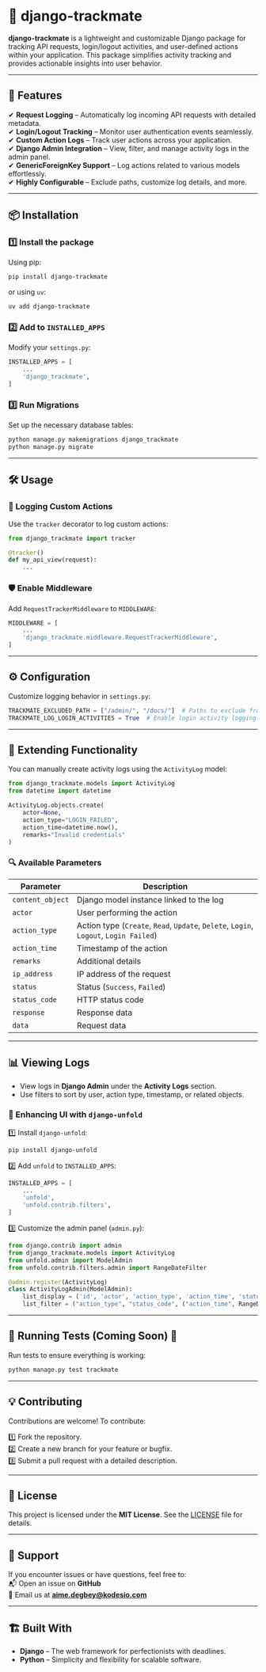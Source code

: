 # 🎯 django-trackmate

**django-trackmate** is a lightweight and customizable Django package for tracking API requests, login/logout activities, and user-defined actions within your application. This package simplifies activity tracking and provides actionable insights into user behavior.

---

## 🚀 Features

✔ **Request Logging** – Automatically log incoming API requests with detailed metadata.  
✔ **Login/Logout Tracking** – Monitor user authentication events seamlessly.  
✔ **Custom Action Logs** – Track user actions across your application.  
✔ **Django Admin Integration** – View, filter, and manage activity logs in the admin panel.  
✔ **GenericForeignKey Support** – Log actions related to various models effortlessly.  
✔ **Highly Configurable** – Exclude paths, customize log details, and more.  

---

## 📦 Installation

### 1️⃣ Install the package
Using pip:

```bash
pip install django-trackmate
```

or using `uv`:

```bash
uv add django-trackmate
```

### 2️⃣ Add to `INSTALLED_APPS`
Modify your `settings.py`:

```python
INSTALLED_APPS = [
    ...
    'django_trackmate',
]
```

### 3️⃣ Run Migrations
Set up the necessary database tables:

```bash
python manage.py makemigrations django_trackmate
python manage.py migrate
```

---

## 🛠 Usage

### 📝 Logging Custom Actions

Use the `tracker` decorator to log custom actions:

```python
from django_trackmate import tracker

@tracker()
def my_api_view(request):
    ...
```

### 🛡️ Enable Middleware

Add `RequestTrackerMiddleware` to `MIDDLEWARE`:

```python
MIDDLEWARE = [
    ...
    'django_trackmate.middleware.RequestTrackerMiddleware',
]
```

---

## ⚙️ Configuration

Customize logging behavior in `settings.py`:

```python
TRACKMATE_EXCLUDED_PATH = ["/admin/", "/docs/"]  # Paths to exclude from logging
TRACKMATE_LOG_LOGIN_ACTIVITIES = True  # Enable login activity logging (default: True)
```

---

## 📂 Extending Functionality

You can manually create activity logs using the `ActivityLog` model:

```python
from django_trackmate.models import ActivityLog
from datetime import datetime

ActivityLog.objects.create(
    actor=None,
    action_type="LOGIN_FAILED",
    action_time=datetime.now(),
    remarks="Invalid credentials"
)
```

### 🔍 Available Parameters

| Parameter       | Description |
|----------------|-------------|
| `content_object` | Django model instance linked to the log |
| `actor` | User performing the action |
| `action_type` | Action type (`Create`, `Read`, `Update`, `Delete`, `Login`, `Logout`, `Login Failed`) |
| `action_time` | Timestamp of the action |
| `remarks` | Additional details |
| `ip_address` | IP address of the request |
| `status` | Status (`Success`, `Failed`) |
| `status_code` | HTTP status code |
| `response` | Response data |
| `data` | Request data |

---

## 📊 Viewing Logs

- View logs in **Django Admin** under the **Activity Logs** section.
- Use filters to sort by user, action type, timestamp, or related objects.

### 🎨 Enhancing UI with `django-unfold`

1️⃣ Install `django-unfold`:

```bash
pip install django-unfold
```

2️⃣ Add `unfold` to `INSTALLED_APPS`:

```python
INSTALLED_APPS = [
    ...
    'unfold',
    'unfold.contrib.filters',
]
```

3️⃣ Customize the admin panel (`admin.py`):

```python
from django.contrib import admin
from django_trackmate.models import ActivityLog
from unfold.admin import ModelAdmin
from unfold.contrib.filters.admin import RangeDateFilter

@admin.register(ActivityLog)
class ActivityLogAdmin(ModelAdmin):
    list_display = ('id', 'actor', 'action_type', 'action_time', 'status_code', 'status', 'remarks')
    list_filter = ("action_type", "status_code", ("action_time", RangeDateFilter))  # Date filter
```

---

## 🧪 Running Tests (Coming Soon) 🚧

Run tests to ensure everything is working:

```bash
python manage.py test trackmate
```

---

## 💡 Contributing

Contributions are welcome! To contribute:

1️⃣ Fork the repository.  
2️⃣ Create a new branch for your feature or bugfix.  
3️⃣ Submit a pull request with a detailed description.  

---

## 📄 License

This project is licensed under the **MIT License**. See the [LICENSE](LICENSE) file for details.

---

## 📧 Support

If you encounter issues or have questions, feel free to:  
📬 Open an issue on **GitHub**  
📩 Email us at **aime.degbey@kodesio.com**

---

## 🏗 Built With

- **Django** – The web framework for perfectionists with deadlines.  
- **Python** – Simplicity and flexibility for scalable software.  
